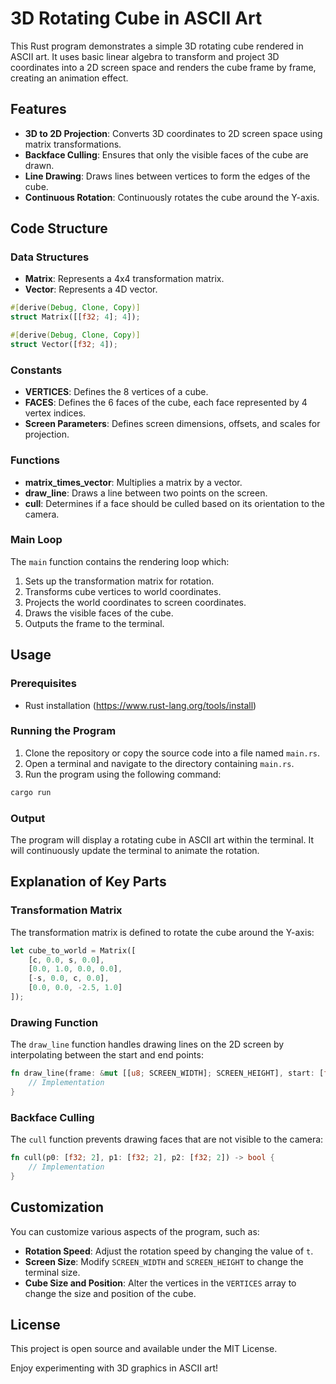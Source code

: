 # 3D Rotating Cube in ASCII Art

This Rust program demonstrates a simple 3D rotating cube rendered in ASCII art. It uses basic linear algebra to transform and project 3D coordinates into a 2D screen space and renders the cube frame by frame, creating an animation effect.

## Features

- **3D to 2D Projection**: Converts 3D coordinates to 2D screen space using matrix transformations.
- **Backface Culling**: Ensures that only the visible faces of the cube are drawn.
- **Line Drawing**: Draws lines between vertices to form the edges of the cube.
- **Continuous Rotation**: Continuously rotates the cube around the Y-axis.

## Code Structure

### Data Structures

- **Matrix**: Represents a 4x4 transformation matrix.
- **Vector**: Represents a 4D vector.

```rust
#[derive(Debug, Clone, Copy)]
struct Matrix([[f32; 4]; 4]);

#[derive(Debug, Clone, Copy)]
struct Vector([f32; 4]);
```

### Constants

- **VERTICES**: Defines the 8 vertices of a cube.
- **FACES**: Defines the 6 faces of the cube, each face represented by 4 vertex indices.
- **Screen Parameters**: Defines screen dimensions, offsets, and scales for projection.

### Functions

- **matrix_times_vector**: Multiplies a matrix by a vector.
- **draw_line**: Draws a line between two points on the screen.
- **cull**: Determines if a face should be culled based on its orientation to the camera.

### Main Loop

The `main` function contains the rendering loop which:

1. Sets up the transformation matrix for rotation.
2. Transforms cube vertices to world coordinates.
3. Projects the world coordinates to screen coordinates.
4. Draws the visible faces of the cube.
5. Outputs the frame to the terminal.

## Usage

### Prerequisites

- Rust installation (https://www.rust-lang.org/tools/install)

### Running the Program

1. Clone the repository or copy the source code into a file named `main.rs`.
2. Open a terminal and navigate to the directory containing `main.rs`.
3. Run the program using the following command:

```sh
cargo run
```

### Output

The program will display a rotating cube in ASCII art within the terminal. It will continuously update the terminal to animate the rotation.

## Explanation of Key Parts

### Transformation Matrix

The transformation matrix is defined to rotate the cube around the Y-axis:

```rust
let cube_to_world = Matrix([
    [c, 0.0, s, 0.0],
    [0.0, 1.0, 0.0, 0.0],
    [-s, 0.0, c, 0.0],
    [0.0, 0.0, -2.5, 1.0]
]);
```

### Drawing Function

The `draw_line` function handles drawing lines on the 2D screen by interpolating between the start and end points:

```rust
fn draw_line(frame: &mut [[u8; SCREEN_WIDTH]; SCREEN_HEIGHT], start: [f32; 2], end: [f32; 2]) {
    // Implementation
}
```

### Backface Culling

The `cull` function prevents drawing faces that are not visible to the camera:

```rust
fn cull(p0: [f32; 2], p1: [f32; 2], p2: [f32; 2]) -> bool {
    // Implementation
}
```

## Customization

You can customize various aspects of the program, such as:

- **Rotation Speed**: Adjust the rotation speed by changing the value of `t`.
- **Screen Size**: Modify `SCREEN_WIDTH` and `SCREEN_HEIGHT` to change the terminal size.
- **Cube Size and Position**: Alter the vertices in the `VERTICES` array to change the size and position of the cube.

## License

This project is open source and available under the MIT License.

Enjoy experimenting with 3D graphics in ASCII art!